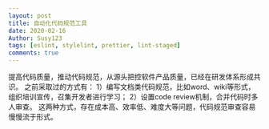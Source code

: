 ```yaml
---
layout: post
title: 自动化代码规范工具
date: 2020-02-16
Author: Susy123
tags: [eslint, stylelint, prettier, lint-staged]
comments: true
---
```

提高代码质量，推动代码规范，从源头把控软件产品质量，已经在研发体系形成共识。
之前采取过的方式有：
1）编写文档类代码规范，比如word、wiki等形式，组织培训宣传，召集开发者进行学习；
2）设置code review机制，合并代码时多人审查。
这两种方式，存在成本高、效率低、难度大等问题，代码规范审查容易慢慢流于形式。